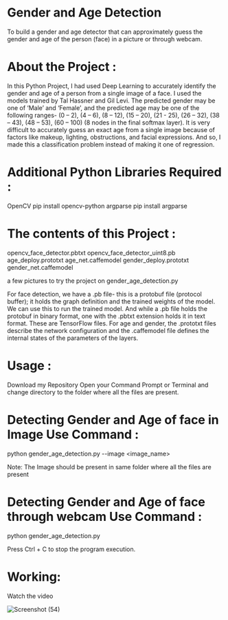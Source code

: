 # Gender and Age Detection
To build a gender and age detector that can approximately guess the gender and age of the person (face) in a picture or through webcam.

# About the Project :
In this Python Project, I had used Deep Learning to accurately identify the gender and age of a person from a single image of a face. I used the models trained by Tal Hassner and Gil Levi. The predicted gender may be one of ‘Male’ and ‘Female’, and the predicted age may be one of the following ranges- (0 – 2), (4 – 6), (8 – 12), (15 – 20), (21 - 25), (26 – 32), (38 – 43), (48 – 53), (60 – 100) (8 nodes in the final softmax layer). It is very difficult to accurately guess an exact age from a single image because of factors like makeup, lighting, obstructions, and facial expressions. And so, I made this a classification problem instead of making it one of regression.

# Additional Python Libraries Required :
OpenCV
   pip install opencv-python
argparse
   pip install argparse
   
# The contents of this Project :
opencv_face_detector.pbtxt
opencv_face_detector_uint8.pb
age_deploy.prototxt
age_net.caffemodel
gender_deploy.prototxt
gender_net.caffemodel

a few pictures to try the project on
gender_age_detection.py

For face detection, we have a .pb file- this is a protobuf file (protocol buffer); it holds the graph definition and the trained weights of the model. We can use this to run the trained model. And while a .pb file holds the protobuf in binary format, one with the .pbtxt extension holds it in text format. These are TensorFlow files. For age and gender, the .prototxt files describe the network configuration and the .caffemodel file defines the internal states of the parameters of the layers.

# Usage :
Download my Repository
Open your Command Prompt or Terminal and change directory to the folder where all the files are present.

# Detecting Gender and Age of face in Image Use Command :
python gender_age_detection.py --image <image_name>
  
Note: The Image should be present in same folder where all the files are present

# Detecting Gender and Age of face through webcam Use Command :
python gender_age_detection.py

Press Ctrl + C to stop the program execution.

# Working:
Watch the video

![Screenshot (54)](https://github.com/darshkantaria/Ineuron.ai_Internship/assets/91107260/47af6ec0-e3de-4cc0-b886-3c75a770f926)
